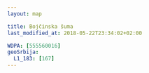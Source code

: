 ```yaml
---
layout: map

title: Bojčinska šuma
last_modified_at: 2018-05-22T23:34:02+02:00

WDPA: [555560016]
geoSrbija:
  L1_183: [167]
---
```

